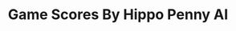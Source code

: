 ---
title: Game Scores By Hippo Penny AI
layout: scoredetail
permalink: /meta-score/loop-hero
header:
  teaser: /assets/images/loop-hero.jpg
  video:
    id: P9xl0K08UwE
    provider: youtube
---
